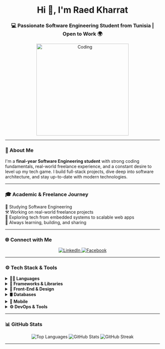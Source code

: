 <h1 align="center">Hi 👋, I'm Raed Kharrat</h1>
<h3 align="center">💻 Passionate Software Engineering Student from Tunisia | Open to Work 🌍</h3>

<p align="center">
  <img src="https://media0.giphy.com/media/bGgsc5mWoryfgKBx1u/200w.gif?cid=6c09b952eiy7hbhlcc4sj0qfhnb941cpf385xmpzkekltm5w&ep=v1_gifs_search&rid=200w.gif&ct=g" width="300" alt="Coding" />
</p>

---

### 🚀 About Me

I'm a **final-year Software Engineering student** with strong coding fundamentals, real-world freelance experience, and a constant desire to level up my tech game. I build full-stack projects, dive deep into software architecture, and stay up-to-date with modern technologies.

---

### 🎓 Academic & Freelance Journey

📘 Studying Software Engineering  
⚒️ Working on real-world freelance projects  
🚀 Exploring tech from embedded systems to scalable web apps  
🌱 Always learning, building, and sharing

---

### 🌐 Connect with Me

<p align="center">
  <a href="https://www.linkedin.com/in/raedkharrat/" target="_blank">
    <img src="https://img.shields.io/badge/-LinkedIn-0A66C2?style=for-the-badge&logo=linkedin&logoColor=white" alt="LinkedIn" />
  </a>
  <a href="https://fb.com/adam.kh.5055/" target="_blank">
    <img src="https://img.shields.io/badge/Facebook-1877F2?style=for-the-badge&logo=facebook&logoColor=white" alt="Facebook" />
  </a>
</p>

---

### ⚙️ Tech Stack & Tools

<details>
  <summary><b>🧑‍💻 Languages</b></summary>
  <p align="center">
    <img src="https://cdn.jsdelivr.net/gh/devicons/devicon/icons/javascript/javascript-original.svg" height="40" />
    <img src="https://cdn.jsdelivr.net/gh/devicons/devicon/icons/typescript/typescript-original.svg" height="40" />
    <img src="https://cdn.jsdelivr.net/gh/devicons/devicon/icons/python/python-original.svg" height="40" />
    <img src="https://cdn.jsdelivr.net/gh/devicons/devicon/icons/java/java-original.svg" height="40" />
    <img src="https://cdn.jsdelivr.net/gh/devicons/devicon/icons/c/c-original.svg" height="40" />
    <img src="https://cdn.jsdelivr.net/gh/devicons/devicon/icons/cplusplus/cplusplus-original.svg" height="40" />
    <img src="https://cdn.jsdelivr.net/gh/devicons/devicon/icons/php/php-original.svg" height="40" />
    <img src="https://cdn.jsdelivr.net/gh/devicons/devicon/icons/swift/swift-original.svg" height="40" />
    <img src="https://cdn.jsdelivr.net/gh/devicons/devicon/icons/kotlin/kotlin-original.svg" height="40" />
  </p>
</details>

<details>
  <summary><b>🚀 Frameworks & Libraries</b></summary>
  <p align="center">
    <img src="https://cdn.jsdelivr.net/gh/devicons/devicon/icons/react/react-original.svg" height="40" />
    <img src="https://cdn.jsdelivr.net/gh/devicons/devicon/icons/nextjs/nextjs-line.svg" height="40" />
    <img src="https://cdn.jsdelivr.net/gh/devicons/devicon/icons/angularjs/angularjs-original.svg" height="40" />
    <img src="https://cdn.jsdelivr.net/gh/devicons/devicon/icons/flutter/flutter-original.svg" height="40" />
    <img src="https://nestjs.com/img/logo-small.svg" height="40" />
    <img src="https://cdn.jsdelivr.net/gh/devicons/devicon/icons/django/django-plain.svg" height="40" />
    <img src="https://cdn.jsdelivr.net/gh/devicons/devicon/icons/spring/spring-original.svg" height="40" />
    <img src="https://cdn.jsdelivr.net/gh/devicons/devicon/icons/symfony/symfony-original.svg" height="40" />
  </p>
</details>

<details>
  <summary><b>🎨 Front-End & Design</b></summary>
  <p align="center">
    <img src="https://cdn.jsdelivr.net/gh/devicons/devicon/icons/html5/html5-original.svg" height="40" />
    <img src="https://cdn.jsdelivr.net/gh/devicons/devicon/icons/css3/css3-original.svg" height="40" />
    <img src="https://cdn.jsdelivr.net/gh/devicons/devicon/icons/sass/sass-original.svg" height="40" />
    <img src="https://cdn.jsdelivr.net/npm/simple-icons@v5/icons/tailwindcss.svg" height="40" />
    <img src="https://cdn.jsdelivr.net/gh/devicons/devicon/icons/figma/figma-original.svg" height="40" />
  </p>
</details>

<details>
  <summary><b>🛢️ Databases</b></summary>
  <p align="center">
    <img src="https://cdn.jsdelivr.net/gh/devicons/devicon/icons/mysql/mysql-original.svg" height="40" />
    <img src="https://cdn.jsdelivr.net/gh/devicons/devicon/icons/postgresql/postgresql-original.svg" height="40" />
    <img src="https://cdn.jsdelivr.net/gh/devicons/devicon/icons/mongodb/mongodb-original.svg" height="40" />
    <img src="https://cdn.jsdelivr.net/gh/devicons/devicon/icons/oracle/oracle-original.svg" height="40" />
  </p>
</details>

<details>
  <summary><b>📱 Mobile</b></summary>
  <p align="center">
    <img src="https://cdn.jsdelivr.net/gh/devicons/devicon/icons/android/android-original.svg" height="40" />
    <img src="https://cdn.jsdelivr.net/gh/devicons/devicon/icons/apple/apple-original.svg" height="40" />
    <img src="https://cdn.jsdelivr.net/gh/devicons/devicon/icons/flutter/flutter-original.svg" height="40" />
    <img src="https://cdn.jsdelivr.net/gh/devicons/devicon/icons/react/react-original.svg" height="40" title="React Native" />
    <img src="https://cdn.jsdelivr.net/gh/devicons/devicon/icons/swift/swift-original.svg" height="40" />
    <img src="https://cdn.jsdelivr.net/gh/devicons/devicon/icons/kotlin/kotlin-original.svg" height="40" />
  </p>
</details>

<details>
  <summary><b>⚙️ DevOps & Tools</b></summary>
  <p align="center">
    <img src="https://cdn.jsdelivr.net/gh/devicons/devicon/icons/git/git-original.svg" height="40" />
    <img src="https://cdn.jsdelivr.net/gh/devicons/devicon/icons/github/github-original.svg" height="40" />
    <img src="https://cdn.jsdelivr.net/gh/devicons/devicon/icons/docker/docker-original.svg" height="40" />
    <img src="https://cdn.jsdelivr.net/gh/devicons/devicon/icons/jenkins/jenkins-original.svg" height="40" />
    <img src="https://cdn.jsdelivr.net/gh/devicons/devicon/icons/kubernetes/kubernetes-plain.svg" height="40" />
    <img src="https://www.sonarqube.org/logos/index/sonarqube-logo.svg" height="40" />
    <img src="https://cdn.jsdelivr.net/gh/devicons/devicon/icons/prometheus/prometheus-original.svg" height="40" />
    <img src="https://cdn.jsdelivr.net/gh/devicons/devicon/icons/grafana/grafana-original.svg" height="40" />
    <img src="https://cdn.jsdelivr.net/gh/devicons/devicon/icons/vscode/vscode-original.svg" height="40" />
  </p>
</details>

---

### 📊 GitHub Stats

<p align="center">
  <img src="https://github-readme-stats.vercel.app/api/top-langs?username=RaedKharrat&show_icons=true&locale=en&layout=compact" alt="Top Languages" />
  <img src="https://github-readme-stats.vercel.app/api?username=RaedKharrat&show_icons=true&locale=en" alt="GitHub Stats" />
  <img src="https://github-readme-streak-stats.herokuapp.com/?user=RaedKharrat" alt="GitHub Streak" />
</p>

---

